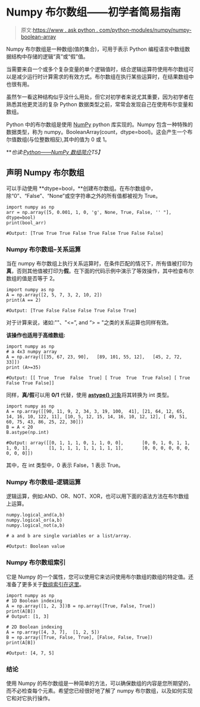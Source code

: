 # Numpy 布尔数组——初学者简易指南

> 原文:[https://www . ask python . com/python-modules/numpy/numpy-boolean-array](https://www.askpython.com/python-modules/numpy/numpy-boolean-array)

Numpy 布尔数组是一种数组(值的集合)，可用于表示 Python 编程语言中数组数据结构中存储的逻辑“真”或“假”值。

当需要来自一个或多个复杂变量的单个逻辑值时，结合逻辑运算符使用布尔数组可以是减少运行时计算需求的有效方式。布尔数组在执行某些运算时，在结果数组中也很有用。

虽然乍一看这种结构似乎没什么用处，但它对初学者来说尤其重要，因为初学者在熟悉其他更灵活的复杂 Python 数据类型之前，常常会发现自己在使用布尔变量和数组。

Python 中的布尔数组是使用 [NumPy](https://www.askpython.com/python-modules/numpy/python-numpy-module) python 库实现的。Numpy 包含一种特殊的数据类型，称为
numpy。BooleanArray(count，dtype=bool)。这会产生一个布尔值数组(与位整数相反),其中的值为 0 或 1。

***也读:[Python——NumPy 数组简介](https://www.askpython.com/python-modules/numpy/python-numpy-arrays)*T5】**

## 声明 Numpy 布尔数组

可以手动使用 **dtype=bool，**创建布尔数组。在布尔数组中，除“0”、“False”、“None”或空字符串之外的所有值都被视为 True。

```
import numpy as np
arr = np.array([5, 0.001, 1, 0, 'g', None, True, False, '' "], dtype=bool)
print(bool_arr)

#Output: [True True True False True False True False False]

```

### Numpy 布尔数组–关系运算

当在 numpy 布尔数组上执行关系运算时，在条件匹配的情况下，所有值被打印为**真**，否则其他值被打印为**假**。在下面的代码示例中演示了等效操作，其中检查布尔数组的值是否等于 2。

```
import numpy as np
A = np.array([2, 5, 7, 3, 2, 10, 2])
print(A == 2)

#Output: [True False False False True False True]

```

对于计算来说，诸如:""、"<=”, and “> = "之类的关系运算也同样有效。

**该操作也适用于高维数组:**

```
import numpy as np
# a 4x3 numpy array
A = np.array([[35, 67, 23, 90],   [89, 101, 55, 12],   [45, 2, 72, 33]])
print (A>=35)

#Output: [[ True  True  False  True] [ True  True  True False] [ True  False True False]]

```

同样，**真/假**可以用 **0/1** 代替，使用 [**astype()** 对象](https://www.askpython.com/python/built-in-methods/python-astype)将其转换为 int 类型。

```
import numpy as np
A = np.array([[90, 11, 9, 2, 34, 3, 19, 100,  41], [21, 64, 12, 65, 14, 16, 10, 122, 11], [10, 5, 12, 15, 14, 16, 10, 12, 12], [ 49, 51, 60, 75, 43, 86, 25, 22, 30]])
B = A < 20
B.astype(np.int)

#Output: array([[0, 1, 1, 1, 0, 1, 1, 0, 0],       [0, 0, 1, 0, 1, 1, 1, 0, 1],       [1, 1, 1, 1, 1, 1, 1, 1, 1],       [0, 0, 0, 0, 0, 0, 0, 0, 0]])

```

其中，在 int 类型中，0 表示 False，1 表示 True。

### Numpy 布尔数组–逻辑运算

逻辑运算，例如:AND、OR、NOT、XOR，也可以用下面的语法方法在布尔数组上运算。

```
numpy.logical_and(a,b)
numpy.logical_or(a,b)
numpy.logical_not(a,b)

# a and b are single variables or a list/array.

#Output: Boolean value

```

### Numpy 布尔数组索引

它是 Numpy 的一个属性，您可以使用它来访问使用布尔数组的数组的特定值。还准备了更多关于[数组索引在这里](https://www.askpython.com/python/array/array-indexing-in-python)。

```
import numpy as np
# 1D Boolean indexing
A = np.array([1, 2, 3])B = np.array([True, False, True])
print(A[B])
# Output: [1, 3] 

# 2D Boolean indexing
A = np.array([4, 3, 7],  [1, 2, 5])
B = np.array([True, False, True], [False, False, True])
print(A[B])

#Output: [4, 7, 5]

```

### 结论

使用 Numpy 的布尔数组是一种简单的方法，可以确保数组的内容是您所期望的，而不必检查每个元素。希望您已经很好地了解了 numpy 布尔数组，以及如何实现它和对它执行操作。